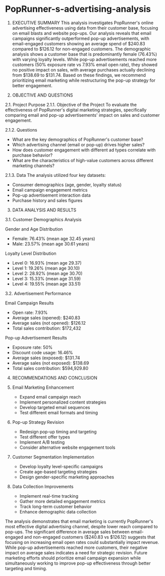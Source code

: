 # PopRunner-s-advertising-analysis



1. EXECUTIVE SUMMARY
This analysis investigates PopRunner's online advertising effectiveness using data from their customer base, focusing on email blasts and website pop-ups. Our analysis reveals that email campaigns significantly outperformed pop-up advertisements, with email-engaged customers showing an average spend of $240.83 compared to $126.12 for non-engaged customers. The demographic analysis shows a customer base that is predominantly female (76.43%) with varying loyalty levels. While pop-up advertisements reached more customers (50% exposure rate vs 7.93% email open rate), they showed no positive impact on sales, with average purchases actually declining from $138.69 to $131.74. Based on these findings, we recommend prioritizing email marketing while restructuring the pop-up strategy for better engagement.

2. OBJECTIVE AND QUESTIONS

2.1. Project Purpose
2.1.1. Objective of the Project
To evaluate the effectiveness of PopRunner's digital marketing strategies, specifically comparing email and pop-up advertisements' impact on sales and customer engagement.

2.1.2. Questions
- What are the key demographics of PopRunner's customer base?
- Which advertising channel (email or pop-up) drives higher sales?
- How does customer engagement with different ad types correlate with purchase behavior?
- What are the characteristics of high-value customers across different marketing channels?

2.1.3. Data
The analysis utilized four key datasets:
- Consumer demographics (age, gender, loyalty status)
- Email campaign engagement metrics
- Pop-up advertisement interaction data
- Purchase history and sales figures

3. DATA ANALYSIS AND RESULTS

3.1. Customer Demographics Analysis

Gender and Age Distribution
- Female: 76.43% (mean age 32.45 years)
- Male: 23.57% (mean age 30.61 years)

Loyalty Level Distribution
- Level 0: 16.93% (mean age 29.37)
- Level 1: 19.26% (mean age 30.10)
- Level 2: 28.92% (mean age 30.70)
- Level 3: 15.33% (mean age 31.59)
- Level 4: 19.55% (mean age 33.51)

3.2. Advertisement Performance

Email Campaign Results
- Open rate: 7.93%
- Average sales (opened): $240.83
- Average sales (not opened): $126.12
- Total sales contribution: $172,432

Pop-up Advertisement Results
- Exposure rate: 50%
- Discount code usage: 16.46%
- Average sales (exposed): $131.74
- Average sales (not exposed): $138.69
- Total sales contribution: $594,929.80

4. RECOMMENDATIONS AND CONCLUSION

1. Email Marketing Enhancement
   - Expand email campaign reach
   - Implement personalized content strategies
   - Develop targeted email sequences
   - Test different email formats and timing

2. Pop-up Strategy Revision
   - Redesign pop-up timing and targeting
   - Test different offer types
   - Implement A/B testing
   - Consider alternative website engagement tools

3. Customer Segmentation Implementation
   - Develop loyalty level-specific campaigns
   - Create age-based targeting strategies
   - Design gender-specific marketing approaches

4. Data Collection Improvements
   - Implement real-time tracking
   - Gather more detailed engagement metrics
   - Track long-term customer behavior
   - Enhance demographic data collection

The analysis demonstrates that email marketing is currently PopRunner's most effective digital advertising channel, despite lower reach compared to pop-ups. The significant difference in average sales between email-engaged and non-engaged customers ($240.83 vs $126.12) suggests that focusing on increasing email open rates could substantially impact revenue. While pop-up advertisements reached more customers, their negative impact on average sales indicates a need for strategic revision. Future marketing efforts should prioritize email campaign expansion while simultaneously working to improve pop-up effectiveness through better targeting and timing.
